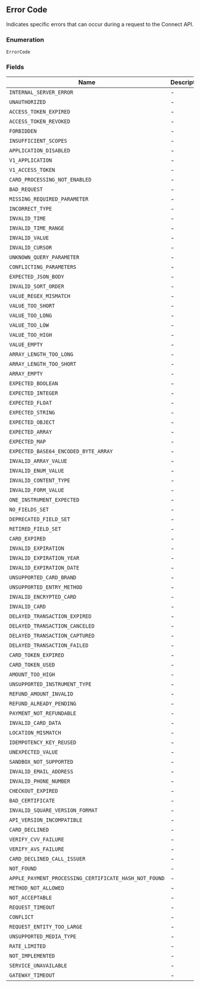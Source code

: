## Error Code

Indicates specific errors that can occur during a request to the
Connect API.

### Enumeration

`ErrorCode`

### Fields

| Name | Description |
|  --- | --- |
| `INTERNAL_SERVER_ERROR` | - |
| `UNAUTHORIZED` | - |
| `ACCESS_TOKEN_EXPIRED` | - |
| `ACCESS_TOKEN_REVOKED` | - |
| `FORBIDDEN` | - |
| `INSUFFICIENT_SCOPES` | - |
| `APPLICATION_DISABLED` | - |
| `V1_APPLICATION` | - |
| `V1_ACCESS_TOKEN` | - |
| `CARD_PROCESSING_NOT_ENABLED` | - |
| `BAD_REQUEST` | - |
| `MISSING_REQUIRED_PARAMETER` | - |
| `INCORRECT_TYPE` | - |
| `INVALID_TIME` | - |
| `INVALID_TIME_RANGE` | - |
| `INVALID_VALUE` | - |
| `INVALID_CURSOR` | - |
| `UNKNOWN_QUERY_PARAMETER` | - |
| `CONFLICTING_PARAMETERS` | - |
| `EXPECTED_JSON_BODY` | - |
| `INVALID_SORT_ORDER` | - |
| `VALUE_REGEX_MISMATCH` | - |
| `VALUE_TOO_SHORT` | - |
| `VALUE_TOO_LONG` | - |
| `VALUE_TOO_LOW` | - |
| `VALUE_TOO_HIGH` | - |
| `VALUE_EMPTY` | - |
| `ARRAY_LENGTH_TOO_LONG` | - |
| `ARRAY_LENGTH_TOO_SHORT` | - |
| `ARRAY_EMPTY` | - |
| `EXPECTED_BOOLEAN` | - |
| `EXPECTED_INTEGER` | - |
| `EXPECTED_FLOAT` | - |
| `EXPECTED_STRING` | - |
| `EXPECTED_OBJECT` | - |
| `EXPECTED_ARRAY` | - |
| `EXPECTED_MAP` | - |
| `EXPECTED_BASE64_ENCODED_BYTE_ARRAY` | - |
| `INVALID_ARRAY_VALUE` | - |
| `INVALID_ENUM_VALUE` | - |
| `INVALID_CONTENT_TYPE` | - |
| `INVALID_FORM_VALUE` | - |
| `ONE_INSTRUMENT_EXPECTED` | - |
| `NO_FIELDS_SET` | - |
| `DEPRECATED_FIELD_SET` | - |
| `RETIRED_FIELD_SET` | - |
| `CARD_EXPIRED` | - |
| `INVALID_EXPIRATION` | - |
| `INVALID_EXPIRATION_YEAR` | - |
| `INVALID_EXPIRATION_DATE` | - |
| `UNSUPPORTED_CARD_BRAND` | - |
| `UNSUPPORTED_ENTRY_METHOD` | - |
| `INVALID_ENCRYPTED_CARD` | - |
| `INVALID_CARD` | - |
| `DELAYED_TRANSACTION_EXPIRED` | - |
| `DELAYED_TRANSACTION_CANCELED` | - |
| `DELAYED_TRANSACTION_CAPTURED` | - |
| `DELAYED_TRANSACTION_FAILED` | - |
| `CARD_TOKEN_EXPIRED` | - |
| `CARD_TOKEN_USED` | - |
| `AMOUNT_TOO_HIGH` | - |
| `UNSUPPORTED_INSTRUMENT_TYPE` | - |
| `REFUND_AMOUNT_INVALID` | - |
| `REFUND_ALREADY_PENDING` | - |
| `PAYMENT_NOT_REFUNDABLE` | - |
| `INVALID_CARD_DATA` | - |
| `LOCATION_MISMATCH` | - |
| `IDEMPOTENCY_KEY_REUSED` | - |
| `UNEXPECTED_VALUE` | - |
| `SANDBOX_NOT_SUPPORTED` | - |
| `INVALID_EMAIL_ADDRESS` | - |
| `INVALID_PHONE_NUMBER` | - |
| `CHECKOUT_EXPIRED` | - |
| `BAD_CERTIFICATE` | - |
| `INVALID_SQUARE_VERSION_FORMAT` | - |
| `API_VERSION_INCOMPATIBLE` | - |
| `CARD_DECLINED` | - |
| `VERIFY_CVV_FAILURE` | - |
| `VERIFY_AVS_FAILURE` | - |
| `CARD_DECLINED_CALL_ISSUER` | - |
| `NOT_FOUND` | - |
| `APPLE_PAYMENT_PROCESSING_CERTIFICATE_HASH_NOT_FOUND` | - |
| `METHOD_NOT_ALLOWED` | - |
| `NOT_ACCEPTABLE` | - |
| `REQUEST_TIMEOUT` | - |
| `CONFLICT` | - |
| `REQUEST_ENTITY_TOO_LARGE` | - |
| `UNSUPPORTED_MEDIA_TYPE` | - |
| `RATE_LIMITED` | - |
| `NOT_IMPLEMENTED` | - |
| `SERVICE_UNAVAILABLE` | - |
| `GATEWAY_TIMEOUT` | - |

